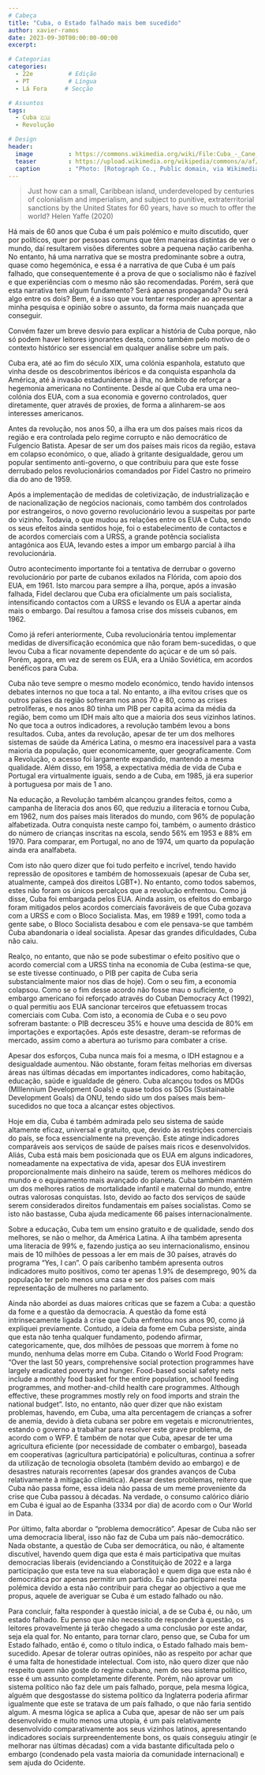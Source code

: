 ```yaml
---
# Cabeça
title: "Cuba, o Estado falhado mais bem sucedido"
author: xavier-ramos
date: 2023-09-30T00:00:00-00:00
excerpt:

# Categorias
categories:
  - 22e          # Edição
  - PT           # Língua
  - Lá Fora     # Secção

# Assuntos
tags:
  - Cuba 🇨🇺
  - Revolução

# Design
header:
  image          : https://commons.wikimedia.org/wiki/File:Cuba_-_Cane_cart.jpg
  teaser         : https://upload.wikimedia.org/wikipedia/commons/a/af/Cuba_-_Cane_cart.jpg
  caption        : "Photo: [Rotograph Co., Public domain, via Wikimedia Commons](https://upload.wikimedia.org/wikipedia/commons/a/af/Cuba_-_Cane_cart.jpg)"
---
```


> Just how can a small, Caribbean island, underdeveloped by centuries of colonialism and imperialism, and subject to punitive, extraterritorial sanctions by the United States for 60 years, have so much to offer the world? Helen Yaffe (2020) 
 
Há mais de 60 anos que Cuba é um país polémico e muito discutido, quer por políticos, quer por pessoas comuns que têm maneiras distintas de ver o mundo, daí resultarem visões diferentes sobre a pequena nação caribenha. No entanto, há uma narrativa que se mostra predominante sobre a outra, quase como hegemónica, e essa é a narrativa de que Cuba é um país falhado, que consequentemente é a prova de que o socialismo não é fazível e que experiências com o mesmo não são recomendadas. Porém, será que esta narrativa tem algum fundamento? Será apenas propaganda? Ou será algo entre os dois? Bem, é a isso que vou tentar responder ao apresentar a minha pesquisa e opinião sobre o assunto, da forma mais nuançada que conseguir. 

Convém fazer um breve desvio para explicar a história de Cuba porque, não só podem haver leitores ignorantes desta, como também pelo motivo de o contexto histórico ser essencial em qualquer análise sobre um país.  

Cuba era, até ao fim do século XIX, uma colónia espanhola, estatuto que vinha desde os descobrimentos ibéricos e da conquista espanhola da América, até à invasão estadunidense  à ilha, no âmbito de reforçar a hegemonia americana no Continente. Desde aí que Cuba era uma neo-colónia dos EUA, com a sua economia e governo controlados, quer diretamente, quer através de proxies, de forma a alinharem-se aos interesses americanos. 

Antes da revolução, nos anos 50, a ilha era um dos países mais ricos da região e era controlada pelo regime corrupto e não democrático de Fulgencio Batista. Apesar de ser um dos países mais ricos da região, estava em colapso económico, o que, aliado à gritante desigualdade, gerou um popular sentimento anti-governo, o que contribuiu para que este fosse derrubado pelos revolucionários comandados por Fidel Castro no primeiro dia do ano de 1959. 

Após a implementação de medidas de coletivização, de industrialização e de nacionalização de negócios nacionais, como também dos controlados por estrangeiros, o novo governo revolucionário levou a suspeitas por parte do vizinho. Todavia, o que mudou as relações entre os EUA e Cuba, sendo os seus efeitos ainda sentidos hoje, foi o estabelecimento de contactos e de acordos comerciais com a URSS, a grande potência socialista antagónica aos EUA, levando  estes a impor um embargo parcial à ilha revolucionária. 


Outro acontecimento importante foi a tentativa de derrubar o governo revolucionário por parte de cubanos exilados na Flórida, com apoio dos EUA, em 1961. Isto marcou para sempre a ilha, porque, após a invasão falhada, Fidel declarou que Cuba era oficialmente um país socialista, intensificando  contactos com a URSS e levando os EUA a apertar  ainda mais o embargo. Daí resultou a famosa crise dos mísseis cubanos, em 1962. 

Como já referi anteriormente, Cuba revolucionária tentou implementar medidas de diversificação económica que não foram bem-sucedidas, o que levou Cuba a ficar novamente  dependente do açúcar e de um só país. Porém, agora, em vez de serem os EUA, era a União Soviética, em acordos benéficos para Cuba.  

Cuba não teve sempre o mesmo modelo económico, tendo havido intensos debates internos no que toca a tal. No entanto, a ilha evitou crises que os outros países da região sofreram nos anos 70 e 80, como as crises petrolíferas, e nos anos 80 tinha um PIB per capita acima da média da região, bem como um IDH mais alto que a maioria dos seus vizinhos latinos. No que toca a outros indicadores, a revolução também levou a bons resultados. Cuba, antes da revolução, apesar de ter um dos melhores sistemas de saúde da América Latina, o mesmo era inacessível para a vasta maioria da população, quer economicamente, quer geograficamente. Com a Revolução, o acesso foi largamente expandido, mantendo a mesma qualidade. Além disso, em 1958, a expectativa média de vida de Cuba e Portugal era virtualmente iguais, sendo a de Cuba, em 1985, já era superior à portuguesa  por mais de 1 ano.

Na educação, a Revolução também alcançou grandes feitos, como a campanha de literacia dos anos 60, que reduziu a iliteracia e tornou Cuba, em 1962, num dos países mais literados do mundo, com 96% de população alfabetizada. Outra conquista neste campo foi, também, o aumento drástico do número de crianças inscritas na escola, sendo 56% em 1953 e 88% em 1970. Para comparar, em Portugal, no ano de 1974, um quarto da população ainda era analfabeta.
 
Com isto não quero dizer que foi tudo perfeito e incrível, tendo havido repressão de opositores e também de homossexuais (apesar de Cuba ser, atualmente, campeã dos direitos LGBT+). No entanto, como todos sabemos, estes não foram os únicos percalços que a revolução enfrentou. Como já disse, Cuba foi embargada pelos EUA. Ainda assim, os efeitos do embargo foram mitigados pelos acordos comerciais favoráveis de que Cuba gozava com a URSS e com o Bloco Socialista. Mas, em 1989 e 1991, como toda a gente sabe, o Bloco Socialista desabou e com ele pensava-se que também Cuba abandonaria o ideal socialista. Apesar das grandes dificuldades, Cuba não caiu.  


Realço, no entanto, que não se pode subestimar o efeito positivo que o acordo comercial com a URSS tinha na economia de Cuba (estima-se que, se este tivesse continuado, o PIB per capita de Cuba seria substancialmente maior nos dias de hoje). Com o seu fim, a economia colapsou. Como se o fim desse acordo não fosse mau o suficiente, o embargo americano foi reforçado através do Cuban Democracy Act (1992), o qual permitiu aos EUA sancionar terceiros que efetuassem trocas comerciais  com Cuba. Com isto, a economia de Cuba e o seu povo sofreram bastante: o PIB decresceu 35% e houve uma descida de 80% em importações e exportações. Após este desastre, deram-se reformas de mercado, assim como a abertura ao turismo para combater a crise. 

Apesar dos esforços, Cuba nunca mais foi a mesma, o IDH estagnou e a desigualdade aumentou. Não obstante, foram feitas melhorias em diversas áreas nas últimas décadas em importantes indicadores, como habitação, educação, saúde e igualdade de género. Cuba alcançou todos os MDGs (MIllennium Development Goals) e quase todos os SDGs (Sustainable Development Goals) da ONU, tendo sido um dos países mais bem-sucedidos no que toca a alcançar estes objectivos. 

Hoje em dia, Cuba é também admirada  pelo seu sistema de saúde altamente eficaz, universal e gratuito, que, devido às restrições comerciais do país, se foca essencialmente na prevenção. Este atinge indicadores comparáveis aos serviços de saúde de países mais ricos e desenvolvidos. Aliás, Cuba está mais bem posicionada  que os EUA em alguns indicadores, nomeadamente na expectativa de vida, apesar dos EUA investirem  proporcionalmente mais dinheiro na saúde, terem os melhores médicos do mundo e o equipamento mais avançado do planeta. Cuba também mantém um dos melhores ratios de mortalidade infantil e maternal do mundo, entre outras valorosas  conquistas. Isto, devido ao facto dos serviços de saúde serem considerados direitos fundamentais em países socialistas. Como se isto não bastasse, Cuba ajuda medicamente 66 países internacionalmente. 

Sobre a educação, Cuba tem um ensino gratuito e de qualidade, sendo dos melhores, se não o melhor, da América Latina. A ilha também apresenta uma literacia de 99% e, fazendo justiça ao seu internacionalismo, ensinou mais de 10 milhões de pessoas a ler em mais de 30 países, através do programa “Yes, I can”. O país caribenho também apresenta outros indicadores muito positivos, como ter apenas 1.9% de desemprego, 90% da população ter pelo menos uma casa e ser dos países com mais representação de mulheres no parlamento. 
 
Ainda não abordei as duas maiores críticas que se fazem a Cuba: a questão da fome e a questão da democracia. A questão da fome está intrinsecamente  ligada à crise que Cuba enfrentou nos anos 90, como já expliquei previamente. Contudo, a ideia da fome em Cuba persiste, ainda que esta não tenha qualquer fundamento, podendo afirmar, categoricamente, que, dos  milhões de pessoas que morrem à fome no mundo, nenhuma delas morre em Cuba. Citando o World Food Program: “Over the last 50 years, comprehensive social protection programmes have largely eradicated poverty and hunger. Food-based social safety nets include a monthly food basket for the entire population, school feeding programmes, and mother-and-child health care programmes. Although effective, these programmes mostly rely on food imports and strain the national budget”. Isto, no entanto, não quer dizer que não existam problemas, havendo, em Cuba, uma alta percentagem de crianças a sofrer de anemia, devido à dieta cubana ser pobre em vegetais e micronutrientes, estando o governo a trabalhar para resolver este grave problema, de acordo com o WFP. É também de notar que Cuba, apesar de ter uma agricultura eficiente (por necessidade de combater o embargo), baseada em cooperativas (agricultura participatória) e policulturas, continua a sofrer da utilização de  tecnologia obsoleta (também devido ao embargo) e de desastres naturais recorrentes (apesar dos grandes avanços de Cuba relativamente à mitigação climática). Apesar destes problemas, reitero que Cuba não passa fome, essa ideia não passa de um meme proveniente da crise que Cuba passou à décadas. Na verdade, o consumo calórico diário em Cuba é igual ao de Espanha (3334 por dia) de acordo com o Our World in Data. 

Por último, falta abordar o “problema democrático”. Apesar de Cuba não ser uma democracia liberal, isso não faz de Cuba um país não-democrático. Nada obstante, a questão de Cuba ser democrática, ou não, é altamente discutível, havendo quem diga que esta é mais participativa que muitas democracias liberais (evidenciando a Constituição de 2022 e a larga participação que esta teve na sua elaboração) e quem diga que esta não é democrática por apenas permitir um partido. Eu não participarei nesta polémica devido a esta não contribuir para chegar ao objectivo a que me propus, aquele de averiguar se Cuba é um estado falhado ou não. 

Para concluir, falta responder à questão inicial, a de se Cuba é, ou não, um estado falhado. Eu penso que não necessito de responder à questão, os leitores provavelmente já terão chegado a uma conclusão por este andar, seja ela qual for. No entanto, para tornar claro, penso que, se Cuba for um Estado falhado, então é, como o título indica, o Estado falhado mais bem-sucedido. Apesar de tolerar outras opiniões, não as respeito por achar que é uma falta de honestidade intelectual. Com isto, não quero dizer que não respeito quem não goste do regime cubano, nem do seu sistema político, esse é um assunto completamente diferente. Porém, não aprovar um sistema político não faz dele  um país falhado, porque, pela mesma lógica, alguém que desgostasse do sistema político da Inglaterra poderia afirmar igualmente que este  se tratava de um país falhado, o que não faria sentido algum. A mesma lógica se aplica a Cuba que, apesar de não ser um país desenvolvido e muito menos uma utopia, é um país relativamente desenvolvido comparativamente aos seus vizinhos latinos, apresentando indicadores sociais surpreendentemente bons, os quais conseguiu atingir (e melhorar nas últimas décadas) com a vida bastante dificultada  pelo o embargo (condenado pela vasta maioria da comunidade internacional) e sem ajuda do Ocidente.  
